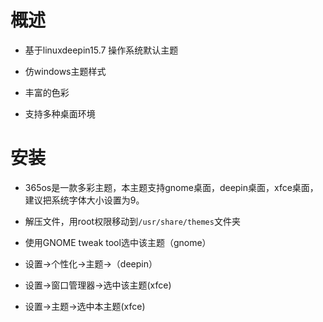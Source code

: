 # 概述

* 基于linuxdeepin15.7 操作系统默认主题

* 仿windows主题样式

* 丰富的色彩

* 支持多种桌面环境

# 安装

* 365os是一款多彩主题，本主题支持gnome桌面，deepin桌面，xfce桌面，建议把系统字体大小设置为9。

* 解压文件，用root权限移动到``/usr/share/themes``文件夹

* 使用GNOME tweak tool选中该主题（gnome）

* 设置->个性化->主题->（deepin）

* 设置->窗口管理器->选中该主题(xfce)

* 设置->主题->选中本主题(xfce)
